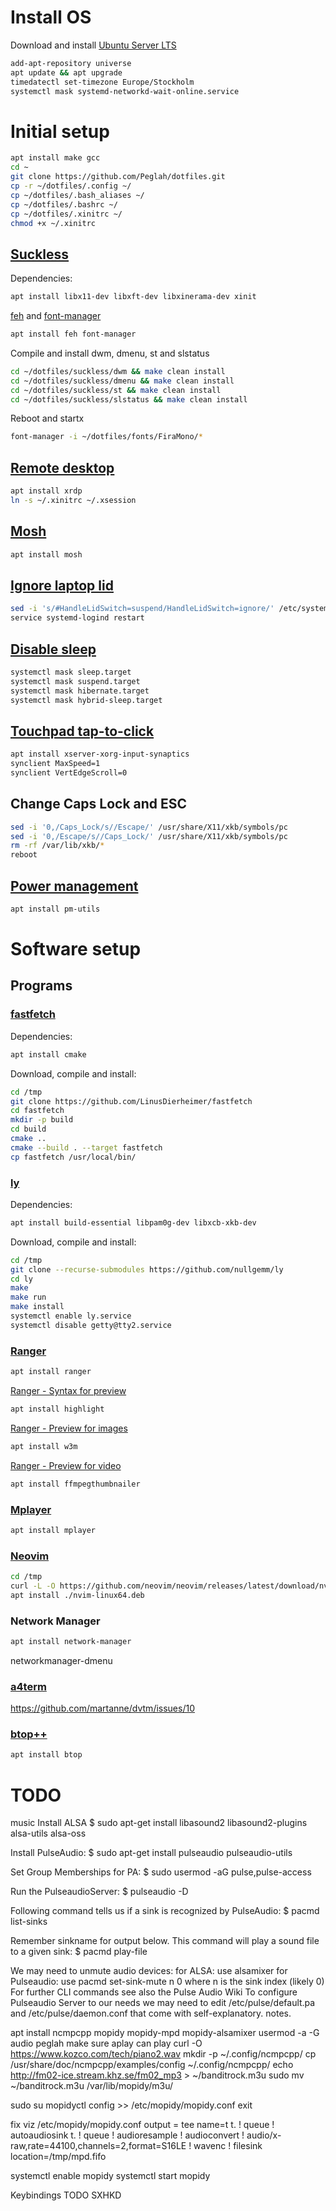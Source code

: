 # Install OS
Download and install [Ubuntu Server LTS](https://ubuntu.com/download/server)
```bash
add-apt-repository universe
apt update && apt upgrade
timedatectl set-timezone Europe/Stockholm
systemctl mask systemd-networkd-wait-online.service
```

# Initial setup
```bash
apt install make gcc
cd ~
git clone https://github.com/Peglah/dotfiles.git
cp -r ~/dotfiles/.config ~/
cp ~/dotfiles/.bash_aliases ~/
cp ~/dotfiles/.bashrc ~/
cp ~/dotfiles/.xinitrc ~/
chmod +x ~/.xinitrc
```

## [Suckless](https://suckless.org/)
Dependencies:
```bash
apt install libx11-dev libxft-dev libxinerama-dev xinit
```

[feh](https://feh.finalrewind.org/) and [font-manager](https://github.com/FontManager/font-manager)
```bash
apt install feh font-manager
```

Compile and install dwm, dmenu, st and slstatus
```bash
cd ~/dotfiles/suckless/dwm && make clean install
cd ~/dotfiles/suckless/dmenu && make clean install
cd ~/dotfiles/suckless/st && make clean install
cd ~/dotfiles/suckless/slstatus && make clean install
```

Reboot and startx
```bash
font-manager -i ~/dotfiles/fonts/FiraMono/*
```

## [Remote desktop](http://xrdp.org/)
```bash
apt install xrdp
ln -s ~/.xinitrc ~/.xsession
```

## [Mosh](https://mosh.org/)
```bash
apt install mosh
```

## [Ignore laptop lid](https://askubuntu.com/questions/141866/keep-ubuntu-server-running-on-a-laptop-with-the-lid-closed)
```bash
sed -i 's/#HandleLidSwitch=suspend/HandleLidSwitch=ignore/' /etc/systemd/logind.conf
service systemd-logind restart
```

## [Disable sleep](https://linux-tips.us/how-to-disable-sleep-and-hibernation-on-ubuntu-server/)
```bash
systemctl mask sleep.target
systemctl mask suspend.target
systemctl mask hibernate.target
systemctl mask hybrid-sleep.target
```

## [Touchpad tap-to-click](https://linux.die.net/man/1/synclient)
```bash
apt install xserver-xorg-input-synaptics
synclient MaxSpeed=1
synclient VertEdgeScroll=0
```

## Change Caps Lock and ESC
```bash
sed -i '0,/Caps_Lock/s//Escape/' /usr/share/X11/xkb/symbols/pc
sed -i '0,/Escape/s//Caps_Lock/' /usr/share/X11/xkb/symbols/pc
rm -rf /var/lib/xkb/*
reboot
```

## [Power management](https://pm-utils.freedesktop.org/wiki/)
```bash
apt install pm-utils
```

# Software setup
## Programs
### [fastfetch](https://github.com/LinusDierheimer/fastfetch)
Dependencies:
```bash
apt install cmake
```

Download, compile and install:
```bash
cd /tmp
git clone https://github.com/LinusDierheimer/fastfetch
cd fastfetch
mkdir -p build
cd build
cmake ..
cmake --build . --target fastfetch
cp fastfetch /usr/local/bin/
```

### [ly](https://github.com/fairyglade/ly)
Dependencies:
```bash
apt install build-essential libpam0g-dev libxcb-xkb-dev
```

Download, compile and install:
```bash
cd /tmp
git clone --recurse-submodules https://github.com/nullgemm/ly
cd ly
make
make run
make install
systemctl enable ly.service
systemctl disable getty@tty2.service
```

### [Ranger](https://github.com/ranger/ranger)
```bash
apt install ranger
```

[Ranger - Syntax for preview](https://unix.stackexchange.com/questions/435696/how-to-enable-syntax-highlighting-in-ranger-preview)
```bash
apt install highlight
```

[Ranger - Preview for images](https://github.com/ranger/ranger/wiki/Image-Previews)
```bash
apt install w3m
```

[Ranger - Preview for video](https://github.com/ranger/ranger/wiki/Video-Previews)
```bash
apt install ffmpegthumbnailer
```

### [Mplayer](http://www.mplayerhq.hu/)
```bash
apt install mplayer
```

### [Neovim](https://neovim.io/)
```bash
cd /tmp
curl -L -O https://github.com/neovim/neovim/releases/latest/download/nvim-linux64.deb
apt install ./nvim-linux64.deb
```

### Network Manager
```bash
apt install network-manager
```

networkmanager-dmenu

### [a4term](https://a4term.com/)
https://github.com/martanne/dvtm/issues/10

### [btop++](https://github.com/aristocratos/btop)
```bash
apt install btop
```

# **TODO**
music
Install ALSA
$ sudo apt-get install libasound2 libasound2-plugins alsa-utils alsa-oss

Install PulseAudio:
$ sudo apt-get install pulseaudio pulseaudio-utils

Set Group Memberships for PA:
$ sudo usermod -aG pulse,pulse-access <username>

Run the PulseaudioServer:
$ pulseaudio -D

Following command tells us if a sink is recognized by PulseAudio:
$ pacmd list-sinks

Remember sinkname for output below.
This command will play a sound file to a given sink:
$ pacmd play-file <filename> <sinkname>

We may need to unmute audio devices:
for ALSA: use alsamixer
for Pulseaudio: use pacmd set-sink-mute n 0 where n is the sink index (likely 0)
For further CLI commands see also the Pulse Audio Wiki
To configure Pulseaudio Server to our needs we may need to edit /etc/pulse/default.pa and /etc/pulse/daemon.conf that come with self-explanatory. notes.


apt install ncmpcpp mopidy mopidy-mpd mopidy-alsamixer
usermod -a -G audio peglah
make sure aplay can play
curl -O https://www.kozco.com/tech/piano2.wav
mkdir -p ~/.config/ncmpcpp/
cp /usr/share/doc/ncmpcpp/examples/config ~/.config/ncmpcpp/
echo http://fm02-ice.stream.khz.se/fm02_mp3 > ~/banditrock.m3u
sudo mv ~/banditrock.m3u /var/lib/mopidy/m3u/

sudo su
mopidyctl config >> /etc/mopidy/mopidy.conf
exit

fix viz
/etc/mopidy/mopidy.conf
output = tee name=t t. ! queue ! autoaudiosink t. ! queue ! audioresample ! audioconvert ! audio/x-raw,rate=44100,channels=2,format=S16LE ! wavenc ! filesink location=/tmp/mpd.fifo

systemctl enable mopidy
systemctl start mopidy

Keybindings
TODO SXHKD
